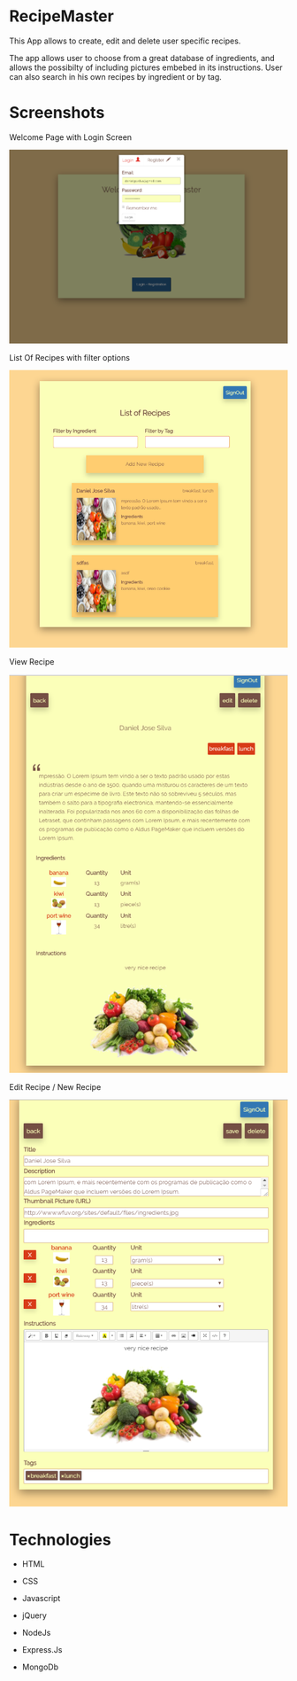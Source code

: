 # RecipeMaster

This App allows to create, edit and delete user specific recipes. 

The app allows user to choose from a great database of ingredients, and allows the possibilty of including pictures embebed in its
instructions. User can also search in his own recipes by ingredient or by tag.

# Screenshots

Welcome Page with Login Screen

![Welcome Page with Login Screen](https://github.com/afterburnerDS/Recipes-App/blob/master/sreenshots/mainpage.png)


List Of Recipes with filter options

![List Of Recipes with filter options](https://github.com/afterburnerDS/Recipes-App/blob/master/sreenshots/listrecipes.png)

View Recipe

![View Recipe](https://github.com/afterburnerDS/Recipes-App/blob/master/sreenshots/viewRecipe.png)

Edit Recipe  / New Recipe

![Edit Recipe  / New Recipe](https://github.com/afterburnerDS/Recipes-App/blob/master/sreenshots/edirRecipe.png)


# Technologies

<ul>
<li><p>HTML</p>
<li><p>CSS</p></li>
<li><p>Javascript</p></li>
<li><p>jQuery</p></li>
<li><p>NodeJs</p></li>
<li><p>Express.Js</p></li>
<li><p>MongoDb</p></li>
</ul>







